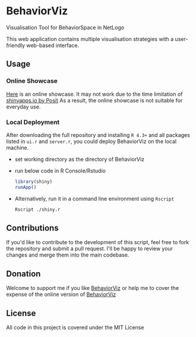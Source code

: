 # BehaviorViz

Visualisation Tool for BehaviorSpace in NetLogo

This web application contains multiple visualisation strategies with a user-friendly web-based interface.

## Usage

### Online Showcase

[Here](https://hxtmike.shinyapps.io/behaviorviz/) is an online showcase. It may not work due to the time limitation of [shinyapps.io by Posit](https://www.shinyapps.io/) As a result, the online showcase is not suitable for everyday use.

### Local Deployment

After downloading the full repository and installing `R 4.3+` and all packages listed in `ui.r` and `server.r`, you could deploy BehaviorViz on the local machine.

+ set working directory as the directory of BehaviorViz
+ run below code in R Console/Rstudio

    ```R
    library(shiny)
    runApp()
    ```

+ Alternatively, run it in a command line environment using `Rscript`

    ```Bash
    Rscript ./shiny.r
    ```

## Contributions

If you'd like to contribute to the development of this script, feel free to fork the repository and submit a pull request. I'll be happy to review your changes and merge them into the main codebase.

## Donation

Welcome to support me if you like [BehaviorViz](https://github.com/hxtmike/BehaviorViz) or help me to cover the expense of the online version of [BehaviorViz](https://hxtmike.shinyapps.io/behaviorviz/)

## License

All code in this project is covered under the MIT License
